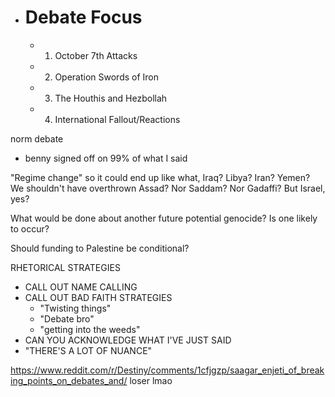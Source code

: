 - # Debate Focus
  - 1. October 7th Attacks
  - 2. Operation Swords of Iron
  - 3. The Houthis and Hezbollah
  - 4. International Fallout/Reactions


norm debate
- benny signed off on 99% of what I said

"Regime change" so it could end up like what, Iraq? Libya? Iran? Yemen?
We shouldn't have overthrown Assad? Nor Saddam? Nor Gadaffi? But Israel, yes?

What would be done about another future potential genocide?
Is one likely to occur?

Should funding to Palestine be conditional?




RHETORICAL STRATEGIES
- CALL OUT NAME CALLING
- CALL OUT BAD FAITH STRATEGIES
  - "Twisting things"
  - "Debate bro"
  - "getting into the weeds"
- CAN YOU ACKNOWLEDGE WHAT I'VE JUST SAID
- "THERE'S A LOT OF NUANCE"



https://www.reddit.com/r/Destiny/comments/1cfjgzp/saagar_enjeti_of_breaking_points_on_debates_and/
loser lmao
#
